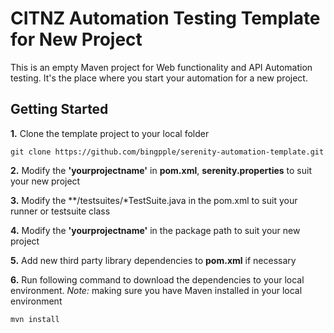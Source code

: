 # CITNZ Automation Testing Template for New Project

This is an empty Maven project for Web functionality and API Automation testing. It's the place where you start your automation for a new project.

## Getting Started

**1.** Clone the template project to your local folder

```
git clone https://github.com/bingpple/serenity-automation-template.git
```
**2.** Modify the **'yourprojectname'** in **pom.xml**, **serenity.properties** to suit your new project

**3.** Modify the  <include>**/testsuites/*TestSuite.java</include> in the pom.xml to suit your runner or testsuite class

**4.** Modify the **'yourprojectname'** in the package path to suit your new project

**5.** Add new third party library dependencies to **pom.xml** if necessary

**6.** Run following command to download the dependencies to your local environment. *Note:* making sure you have Maven installed in your local environment
```
mvn install
```
